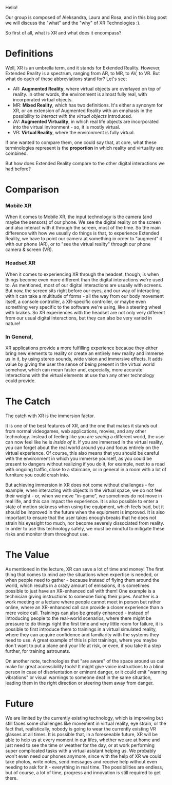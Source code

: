 
Hello!

Our group is composed of Aleksandra, Laura and Rosa, and in this blog post we will discuss the "what" and the "why" of XR Technologies :).

So first of all, what is XR and what does it encompass?

# Definitions
Well, XR is an umbrella term, and it stands for Extended Reality. However, Extended Reality is a spectrum, ranging from AR, to MR, to AV, to VR. But what do each of these abbreviations stand for? Let's see:

- AR: **Augmented Reality**, where virtual objects are overlayed on top of reality. In other words, the environment is almost fully real, with incorporated virtual objects.
- MR: **Mixed Reality**, which has two definitions. It's either a synonym for XR, or an extension of Augmented Reality with an emphasis in the possibility to *interact with the virtual objects* introduced.
- AV: **Augmented Virtuality**, in which real life objects are incorporated into the virtual invironment - so, it is mostly virtual.
- VR: **Virtual Reality**, where the environment is fully virtual.

If one wanted to compare them, one could say that, at core, what these terminologies represent is the **proportion** in which reality and virtuality are combined.

But how does Extended Reality compare to the other digital interactions we had before?

# Comparison

### Mobile XR
When it comes to Mobile XR, the input technology is the camera (and maybe the sensors) of our phone. We see the digital reality on the screen and also interact with it through the screen, most of the time. So the main difference with how we usually do things is that, to experience Extended Reality, we have to point our camera at something in order to "augment" it with our phone (AR), or to "see the virtual reality" through our phone camera & screen (VR).

### Headset XR
When it comes to experiencing XR through the headset, though, is when things become even more different than the digital interactions we're used to. As mentioned, most of our digital interactions are usually with screens. But now, the screen sits right before our eyes, and our way of interacting with it can take a multitude of forms - all the way from our body movement itself, a console controller, a XR-specific controller, or maybe even something very specific to the software we're using, like a steering wheel with brakes. So XR experiences with the headset are not only very different from our usual digital interactions, but they can also be very varied in nature! 

### In General,
XR applications provide a more fulfilling experience because they either bring new elements to reality or create an entirely new reality and immerse us in it, by using stereo sounds, wide vision and immersive effects. It adds value by giving the user the sense of being present in the virtual world somehow, which can mean faster and, especially, more accurate interactions with the virtual elements at use than any other technology could provide.

# The Catch

The catch with XR is the immersion factor.

It is one of the best features of XR, and the one that makes it stands out from normal videogames, web applications, movies, and any other technology. Instead of feeling like you are *seeing* a different world, the user can now feel like he is *inside of it*. If you are immersed in the virtual reality, you can forget about the real world around you and focus entirely on the virtual experience. Of course, this also means that you should be careful with the environment in which you immerse yourself, as you could be present to dangers without realizing if you do it, for example, next to a road with ongoing traffic, close to a staircase, or in general in a room with a lot of furniture you could crash into.

But achieving immersion in XR does not come without challenges - for example, when interacting with objects in the virtual space, we do not feel their weight - or, when we move "in-game", we sometimes do not move in real life, and this can impact the experience. It is also possible to enter a state of motion sickness when using the equipment, which feels bad, but it should be improved in the future when the equipment is improved. It is also important to ensure that the user takes enough breaks that he does not strain his eyesight too much, nor become severely dissociated from reality. In order to use this technology safely, we must be mindful to mitigate these risks and monitor them throughout use.

# The Value
As mentioned in the lecture, XR can save a lot of time and money! The first thing that comes to mind are the situations when expertise is needed, or when people need to gather - because instead of flying them around the world, which results in a crazy amount of emissions, it is sometimes possible to just have an XR-enhanced call with them! One example is a technician giving instructions to someone fixing their pipes. Another is a work meeting or a lecture where people cannot meet in person but rather online, where an XR-enhanced call can provide a closer experience than a mere voice call. Trainings can also be greatly enhanced - instead of introducing people to the real-world scenarios, where there might be pressure to do things right the first time and very little room for failure, it is possible to first introduce them to trainings in a virtual simulated reality, where they can acquire confidence and familiarity with the systems they need to use. A great example of this is pilot trainings, where you maybe don't want to put a plane and your life at risk, or even, if you take it a step further, for training astrounats.

On another note, technologies that "are aware" of the space around us can make for great accessibility tools! It might give voice instructions to a blind person in case of disorientation or eminent danger, or it could emit "warning vibrations" or visual warnings to someone deaf in the same situation, leading them in the right direction or steering them away from danger.

# Future

We are limited by the currently existing technology, which is improving but still faces some challenges like movement in virtual reality, eye strain, or the fact that, realistically, nobody is going to wear the currently existing VR glasses at all times. It is possible that, in a foreseeable future, XR will be able to help us at every moment in our lifes, whether we are at home and just need to see the time or weather for the day, or at work performing super complicated tasks with a virtual asistant helping us. We probably won't even need our phones anymore, since with the help of XR we could take photos, write notes, send messages and receive help without even needing to ask for it - everything in real time. The possibilities are endless, but of course, a lot of time, progress and innovation is still required to get there.